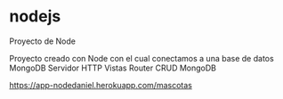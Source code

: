 # nodejs
Proyecto de Node

Proyecto creado con Node con el cual conectamos a una base de datos MongoDB
Servidor HTTP
Vistas
Router
CRUD MongoDB

https://app-nodedaniel.herokuapp.com/mascotas
